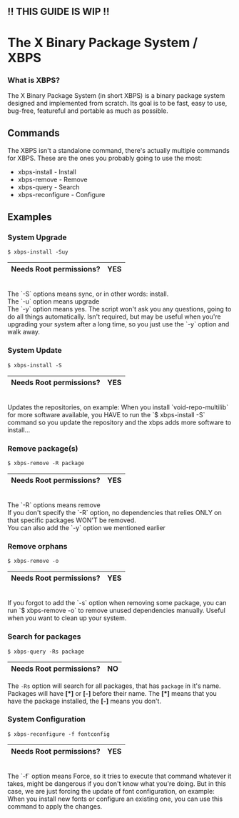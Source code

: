 ## !! THIS GUIDE IS WIP !!

# The X Binary Package System / XBPS
### What is XBPS?
The X Binary Package System (in short XBPS) is a binary package system designed and implemented from scratch. Its goal is to be fast, easy to use, bug-free, featureful and portable as much as possible.

## Commands
The XBPS isn't a standalone command, there's actually multiple commands for XBPS. These are the ones you probably going to use the most:

- xbps-install - Install
- xbps-remove - Remove
- xbps-query - Search
- xbps-reconfigure - Configure

## Examples

### System Upgrade
`$ xbps-install -Suy`

|  Needs Root permissions? | YES  |
| ------------ | ------------ |

<br>
The `-S` options means sync, or in other words: install.
<br>
The `-u` option means upgrade
<br>
The `-y` option means yes. The script won't ask you any questions, going to do all things automatically. Isn't required, but may be useful when you're upgrading your system after a long time, so you just use the `-y` option and walk away.

### System Update
`$ xbps-install -S`

|  Needs Root permissions? | YES  |
| ------------ | ------------ |

<br>
Updates the repositories, on example: When you install `void-repo-multilib` for more software available, you HAVE to run the `$ xbps-install -S` command so you update the repository and the xbps adds more software to install...

### Remove package(s)
`$ xbps-remove -R package`

|  Needs Root permissions? | YES  |
| ------------ | ------------ |

<br>
The `-R` options means remove
<br>
If you don't specify the `-R` option, no dependencies that relies ONLY on that specific packages WON'T be removed.
<br>
You can also add the `-y` option we mentioned earlier

### Remove orphans
`$ xbps-remove -o`

|  Needs Root permissions? | YES  |
| ------------ | ------------ |


<br>
If you forgot to add the `-s` option when removing some package, you can run `$ xbps-remove -o` to remove unused dependencies manually. Useful when you want to clean up your system.

### Search for packages
`$ xbps-query -Rs package`

|  Needs Root permissions? | NO  |
| ------------ | ------------ |

The `-Rs` option will search for all packages, that has `package` in it's name.
Packages will have **[*]** or **[-]** before their name. The **[*]** means that you have the package installed, the **[-]** means you don't.
<br>

### System Configuration
`$ xbps-reconfigure -f fontconfig`

|  Needs Root permissions? | YES  |
| ------------ | ------------ |

<br>
The `-f` option means Force, so it tries to execute that command whatever it takes, might be dangerous if you don't know what you're doing. But in this case, we are just forcing the update of font configuration, on example: When you install new fonts or configure an existing one, you can use this command to apply the changes.



